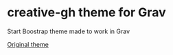 # creative-gh theme for Grav

Start Boostrap theme made to work in Grav

[Original theme](https://startbootstrap.com/theme/creative)
